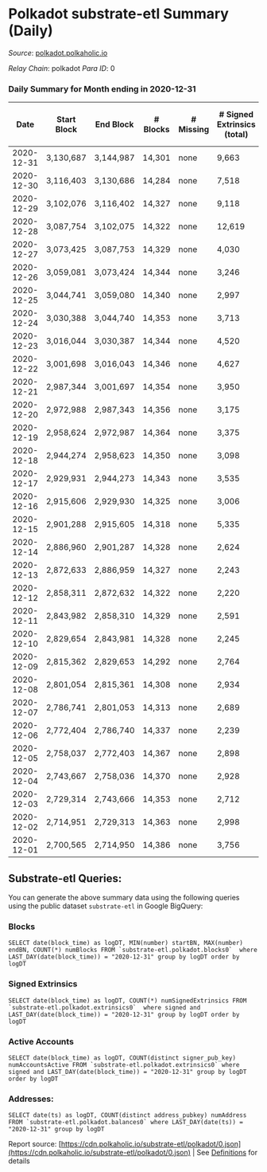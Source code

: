# Polkadot substrate-etl Summary (Daily)

_Source_: [polkadot.polkaholic.io](https://polkadot.polkaholic.io)

*Relay Chain*: polkadot
*Para ID*: 0



### Daily Summary for Month ending in 2020-12-31


| Date | Start Block | End Block | # Blocks | # Missing | # Signed Extrinsics (total) | # Active Accounts | # Addresses with Balances | # Events | # Transfers | # XCM Transfers In | # XCM Transfers Out |
| ---- | ----------- | --------- | -------- | --------- | --------------------------- | ----------------- | ------------------------- | -------- | ----------- | ------------------ | ------------------- |
| 2020-12-31 | 3,130,687 | 3,144,987 | 14,301 | none  | 9,663 | 3,043 | 63,247 | 73,885 | 10,251 ($822,512,582.53) |   |   |
| 2020-12-30 | 3,116,403 | 3,130,686 | 14,284 | none  | 7,518 | 2,976 |  | 64,136 | 7,554 ($637,734,121.65) |   |   |
| 2020-12-29 | 3,102,076 | 3,116,402 | 14,327 | none  | 9,118 | 3,496 |  | 73,401 | 9,075 ($820,751,910.38) |   |   |
| 2020-12-28 | 3,087,754 | 3,102,075 | 14,322 | none  | 12,619 | 7,839 |  | 94,866 | 11,620 ($2,707,667,871.27) |   |   |
| 2020-12-27 | 3,073,425 | 3,087,753 | 14,329 | none  | 4,030 | 1,462 |  | 42,131 | 3,331 ($214,694,106.14) |   |   |
| 2020-12-26 | 3,059,081 | 3,073,424 | 14,344 | none  | 3,246 | 1,236 |  | 36,715 | 2,635 ($105,032,525.49) |   |   |
| 2020-12-25 | 3,044,741 | 3,059,080 | 14,340 | none  | 2,997 | 1,060 |  | 35,755 | 2,372 ($124,507,447.88) |   |   |
| 2020-12-24 | 3,030,388 | 3,044,740 | 14,353 | none  | 3,713 | 1,334 |  | 39,705 | 3,076 ($255,834,647.15) |   |   |
| 2020-12-23 | 3,016,044 | 3,030,387 | 14,344 | none  | 4,520 | 1,717 |  | 44,375 | 3,745 ($264,081,515.73) |   |   |
| 2020-12-22 | 3,001,698 | 3,016,043 | 14,346 | none  | 4,627 | 1,608 |  | 45,240 | 3,722 ($357,638,845.49) |   |   |
| 2020-12-21 | 2,987,344 | 3,001,697 | 14,354 | none  | 3,950 | 1,579 |  | 44,741 | 3,312 ($378,025,214.92) |   |   |
| 2020-12-20 | 2,972,988 | 2,987,343 | 14,356 | none  | 3,175 | 1,238 |  | 37,342 | 2,530 ($92,228,722.90) |   |   |
| 2020-12-19 | 2,958,624 | 2,972,987 | 14,364 | none  | 3,375 | 1,353 |  | 37,478 | 2,545 ($191,231,564.90) |   |   |
| 2020-12-18 | 2,944,274 | 2,958,623 | 14,350 | none  | 3,098 | 1,397 |  | 35,777 | 2,503 ($165,790,436.00) |   |   |
| 2020-12-17 | 2,929,931 | 2,944,273 | 14,343 | none  | 3,535 | 1,449 |  | 40,479 | 2,995 ($205,313,199.64) |   |   |
| 2020-12-16 | 2,915,606 | 2,929,930 | 14,325 | none  | 3,006 | 1,288 |  | 36,383 | 2,217 ($313,993,757.41) |   |   |
| 2020-12-15 | 2,901,288 | 2,915,605 | 14,318 | none  | 5,335 | 1,365 |  | 50,379 | 2,276 ($354,520,072.98) |   |   |
| 2020-12-14 | 2,886,960 | 2,901,287 | 14,328 | none  | 2,624 | 1,152 |  | 34,274 | 1,803 ($126,718,323.95) |   |   |
| 2020-12-13 | 2,872,633 | 2,886,959 | 14,327 | none  | 2,243 | 963 |  | 32,250 | 1,586 ($81,738,069.46) |   |   |
| 2020-12-12 | 2,858,311 | 2,872,632 | 14,322 | none  | 2,220 | 1,028 |  | 32,139 | 1,690 ($54,197,564.11) |   |   |
| 2020-12-11 | 2,843,982 | 2,858,310 | 14,329 | none  | 2,591 | 1,145 |  | 34,545 | 1,879 ($353,372,192.14) |   |   |
| 2020-12-10 | 2,829,654 | 2,843,981 | 14,328 | none  | 2,245 | 945 |  | 32,374 | 1,660 ($49,416,868.37) |   |   |
| 2020-12-09 | 2,815,362 | 2,829,653 | 14,292 | none  | 2,764 | 1,126 |  | 35,378 | 2,007 ($146,101,656.63) |   |   |
| 2020-12-08 | 2,801,054 | 2,815,361 | 14,308 | none  | 2,934 | 1,247 |  | 35,908 | 2,343 ($109,928,746.96) |   |   |
| 2020-12-07 | 2,786,741 | 2,801,053 | 14,313 | none  | 2,689 | 1,224 |  | 39,601 | 1,925 ($166,603,676.64) |   |   |
| 2020-12-06 | 2,772,404 | 2,786,740 | 14,337 | none  | 2,239 | 985 |  | 32,609 | 1,706 ($89,131,443.55) |   |   |
| 2020-12-05 | 2,758,037 | 2,772,403 | 14,367 | none  | 2,898 | 1,135 |  | 35,815 | 2,281 ($138,617,877.23) |   |   |
| 2020-12-04 | 2,743,667 | 2,758,036 | 14,370 | none  | 2,928 | 1,234 |  | 36,996 | 2,216 ($155,096,010.06) |   |   |
| 2020-12-03 | 2,729,314 | 2,743,666 | 14,353 | none  | 2,712 | 1,210 |  | 35,027 | 2,104 ($93,242,492.99) |   |   |
| 2020-12-02 | 2,714,951 | 2,729,313 | 14,363 | none  | 2,998 | 1,348 |  | 37,177 | 2,318 ($211,362,679.09) |   |   |
| 2020-12-01 | 2,700,565 | 2,714,950 | 14,386 | none  | 3,756 | 1,462 |  | 40,970 | 2,942 ($232,151,466.37) |   |   |

## Substrate-etl Queries:
You can generate the above summary data using the following queries using the public dataset `substrate-etl` in Google BigQuery:


### Blocks
```
SELECT date(block_time) as logDT, MIN(number) startBN, MAX(number) endBN, COUNT(*) numBlocks FROM `substrate-etl.polkadot.blocks0`  where LAST_DAY(date(block_time)) = "2020-12-31" group by logDT order by logDT
```


### Signed Extrinsics
```
SELECT date(block_time) as logDT, COUNT(*) numSignedExtrinsics FROM `substrate-etl.polkadot.extrinsics0`  where signed and LAST_DAY(date(block_time)) = "2020-12-31" group by logDT order by logDT
```


### Active Accounts
```
SELECT date(block_time) as logDT, COUNT(distinct signer_pub_key) numAccountsActive FROM `substrate-etl.polkadot.extrinsics0` where signed and LAST_DAY(date(block_time)) = "2020-12-31" group by logDT order by logDT
```


### Addresses:
```
SELECT date(ts) as logDT, COUNT(distinct address_pubkey) numAddress FROM `substrate-etl.polkadot.balances0` where LAST_DAY(date(ts)) = "2020-12-31" group by logDT
```



Report source: [https://cdn.polkaholic.io/substrate-etl/polkadot/0.json](https://cdn.polkaholic.io/substrate-etl/polkadot/0.json) | See [Definitions](/DEFINITIONS.md) for details
